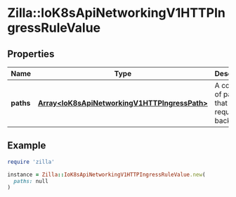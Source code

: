 # Zilla::IoK8sApiNetworkingV1HTTPIngressRuleValue

## Properties

| Name | Type | Description | Notes |
| ---- | ---- | ----------- | ----- |
| **paths** | [**Array&lt;IoK8sApiNetworkingV1HTTPIngressPath&gt;**](IoK8sApiNetworkingV1HTTPIngressPath.md) | A collection of paths that map requests to backends. |  |

## Example

```ruby
require 'zilla'

instance = Zilla::IoK8sApiNetworkingV1HTTPIngressRuleValue.new(
  paths: null
)
```


